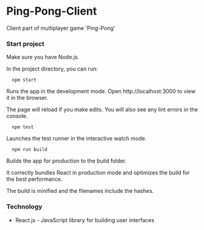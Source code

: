 # Ping-Pong-Client
Client part of multiplayer game 'Ping-Pong'
### Start project
Make sure you have Node.js.

In the project directory, you can run:
```
  npm start
```
Runs the app in the development mode.
Open http://localhost:3000 to view it in the browser.

The page will reload if you make edits.
You will also see any lint errors in the console.

```
  npm test
```
Launches the test runner in the interactive watch mode.

```
  npm run build
```
Builds the app for production to the build folder.

It correctly bundles React in production mode and optimizes the build for the best performance.

The build is minified and the filenames include the hashes.

### Technology
- React.js - JavaScript library for building user interfaces
